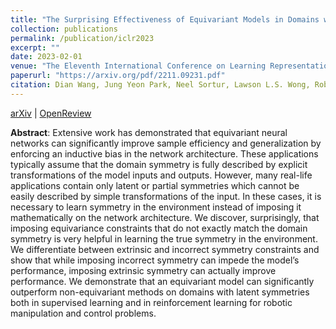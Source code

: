 ```yaml
---
title: "The Surprising Effectiveness of Equivariant Models in Domains with Latent Symmetry"
collection: publications
permalink: /publication/iclr2023
excerpt: ""
date: 2023-02-01
venue: "The Eleventh International Conference on Learning Representations (ICLR)"
paperurl: "https://arxiv.org/pdf/2211.09231.pdf"
citation: Dian Wang, Jung Yeon Park, Neel Sortur, Lawson L.S. Wong, Robin Walters, and Robert Platt. The surprising effectiveness of equivariant models in domains with latent symmetry. In <i>International Conference on Learning Representations (ICLR)</i>, 2023.
---
```


[arXiv](https://arxiv.org/abs/2211.09231) \| [OpenReview](https://openreview.net/forum?id=P4MUGRM4Acu)

<b>Abstract</b>:
Extensive work has demonstrated that equivariant neural networks can significantly improve sample efficiency and generalization by enforcing an inductive bias in the network architecture. These applications typically assume that the domain symmetry is fully described by explicit transformations of the model inputs and outputs. However, many real-life applications contain only latent or partial symmetries which cannot be easily described by simple transformations of the input. In these cases, it is necessary to learn symmetry in the environment instead of imposing it mathematically on the network architecture. We discover, surprisingly, that imposing equivariance constraints that do not exactly match the domain symmetry is very helpful in learning the true symmetry in the environment. We differentiate between extrinsic and incorrect symmetry constraints and show that while imposing incorrect symmetry can impede the model’s performance, imposing extrinsic symmetry can actually improve performance. We demonstrate that an equivariant model can significantly outperform non-equivariant methods on domains with latent symmetries both in supervised learning and in reinforcement learning for robotic manipulation and control problems.
